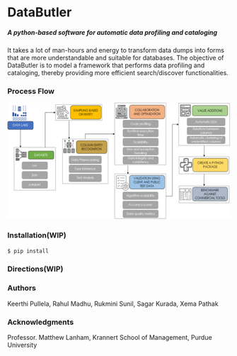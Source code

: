 # DataButler
##### A python-based software for automatic data profiling and cataloging

It takes a lot of man-hours and energy to transform data dumps into forms that are more understandable and suitable for databases. The objective of DataButler is to model a framework that performs data profiling and cataloging, thereby providing more efficient search/discover functionalities.

### Process Flow
![Methodology](https://github.com/DataButler/Data-Butler/blob/master/Processflow.png)

### Installation(WIP)

```sh
$ pip install
```
### Directions(WIP)

### Authors
Keerthi Pullela, Rahul Madhu, Rukmini Sunil, Sagar Kurada, Xema Pathak

### Acknowledgments
Professor. Matthew Lanham, 
Krannert School of Management,
Purdue University
